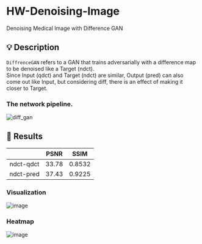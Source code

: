 # HW-Denoising-Image
Denoising Medical Image with Difference GAN

## 💡 Description
```DiffrenceGAN``` refers to a GAN that trains adversarially with a difference map to be denoised like a Target (ndct).  
Since Input (qdct) and Target (ndct) are similar, Output (pred) can also come out like Input, but considering diff, there is an effect of making it closer to Target.

### The network pipeline.  
![diff_gan](https://github.com/SkiddieAhn/HW-Denoising-Image/assets/52392658/8e8b8d87-fb47-4419-8a18-88eea2904a52)

## 📖 Results
|                       |PSNR    |SSIM   |
|:--------------:|:-----------:|:-----------:|
| ndct-qdct  |    33.78    |0.8532|
| ndct-pred  |    37.43   | 0.9225|

### Visualization  
![image](https://github.com/SkiddieAhn/HW-Denoising-Image/assets/52392658/31ddfe03-b4f9-4458-aa09-8c987d27e057)
### Heatmap
![image](https://github.com/SkiddieAhn/HW-Denoising-Image/assets/52392658/36bf70b2-21d3-4056-829d-cc5d1afbfef0)


